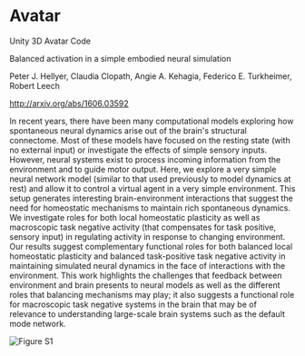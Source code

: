 # Avatar
Unity 3D Avatar Code 

Balanced activation in a simple embodied neural simulation

Peter J. Hellyer, Claudia Clopath, Angie A. Kehagia, Federico E. Turkheimer, Robert Leech

http://arxiv.org/abs/1606.03592

In recent years, there have been many computational models exploring how spontaneous neural dynamics arise out of the brain's structural connectome. Most of these models have focused on the resting state (with no external input) or investigate the effects of simple sensory inputs. However, neural systems exist to process incoming information from the environment and to guide motor output. Here, we explore a very simple neural network model (similar to that used previously to model dynamics at rest) and allow it to control a virtual agent in a very simple environment. This setup generates interesting brain-environment interactions that suggest the need for homeostatic mechanisms to maintain rich spontaneous dynamics. We investigate roles for both local homeostatic plasticity as well as macroscopic task negative activity (that compensates for task positive, sensory input) in regulating activity in response to changing environment. Our results suggest complementary functional roles for both balanced local homeostatic plasticity and balanced task-positive task negative activity in maintaining simulated neural dynamics in the face of interactions with the environment. This work highlights the challenges that feedback between environment and brain presents to neural models as well as the different roles that balancing mechanisms may play; it also suggests a functional role for macroscopic task negative systems in the brain that may be of relevance to understanding large-scale brain systems such as the default mode network.

![Figure S1](/Figures/FigureS1.gif)
